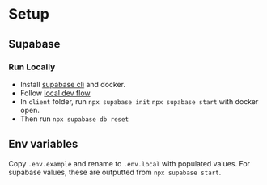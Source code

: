 # Setup

## Supabase

### Run Locally

- Install [supabase cli](https://supabase.com/docs/guides/local-development/cli/getting-started?queryGroups=platform&platform=macos) and docker.
- Follow [local dev flow](https://supabase.com/docs/guides/local-development)
- In `client` folder, run `npx supabase init` `npx supabase start` with docker open.
- Then run `npx supabase db reset`
  
## Env variables

Copy `.env.example` and rename to `.env.local` with populated values. For supabase values, these are outputted from `npx supabase start`.
